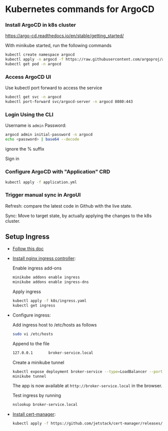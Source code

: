 # Kubernetes commands for ArgoCD

### Install ArgoCD in k8s cluster
 https://argo-cd.readthedocs.io/en/stable/getting_started/ 

 With minikube started, run the following commands 
 ```bash
 kubectl create namespace argocd
 kubectl apply -n argocd -f https://raw.githubusercontent.com/argoproj/argo-cd/stable/manifests/install.yaml
 kubectl get pod -n argocd
 ```

### Access ArgoCD UI

Use kubectl port forward to access the service 

```bash
kubectl get svc -n argocd
kubectl port-forward svc/argocd-server -n argocd 8080:443
```
### Login Using the CLI
Username is `admin` 
Password: 
```bash
argocd admin initial-password -n argocd
echo <password> | base64 --decode
```
ignore the % suffix 

Sign in

### Configure ArgoCD with "Application" CRD

```bash
kubectl apply -f application.yml
```
### Trigger manual sync in ArgoUI

Refresh: compare the latest code in Github with the live state. 

Sync: Move to target state, by actually applying the changes to the k8s cluster. 

## Setup Ingress
- [Follow this doc](https://argo-cd.readthedocs.io/en/stable/operator-manual/ingress/#kubernetes/ingress-nginx)

- [Install nginx ingress controller](https://kubernetes.github.io/ingress-nginx/deploy/#minikube):

    Enable ingress add-ons
    ```bash
    minikube addons enable ingress
    minikube addons enable ingress-dns
    ```
    Apply ingress
    ```bash
    kubectl apply -f k8s/ingress.yaml
    kubectl get ingress
    ```

- Configure ingress:
    
    Add ingress host to /etc/hosts as follows

    ```bash
    sudo vi /etc/hosts
    ```
    Append to the file 
    ```bash
    127.0.0.1       broker-service.local
    ```

    Create a minikube tunnel

    ```bash
    kubectl expose deployment broker-service --type=LoadBalancer --port=8080 --target-port=80
    minikube tunnel
    ```

    The app is now available at `http://broker-service.local` in the browser.

    Test ingress by running 
    
    ```bash
    nslookup broker-service.local
    ```

- [Install cert-manager](https://cert-manager.io/docs/installation/kubernetes/):

    ```bash
    kubectl apply -f https://github.com/jetstack/cert-manager/releases/download/v1.4.0/cert-manager.yaml
    ```